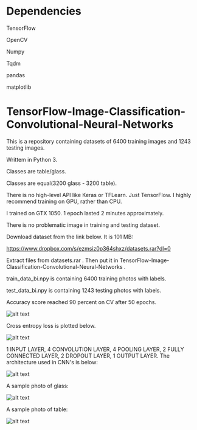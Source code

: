 # Dependencies
TensorFlow

OpenCV

Numpy

Tqdm

pandas

matplotlib

# TensorFlow-Image-Classification-Convolutional-Neural-Networks

This is a repository containing datasets of 6400 training images and 1243 testing images. 

Writtem in Python 3. 

Classes are table/glass.

Classes are equal(3200 glass - 3200 table). 

There is no high-level API like Keras or TFLearn. Just TensorFlow. I highly recommend training on GPU, rather than CPU.

I trained on GTX 1050. 1 epoch lasted 2 minutes approximately.

There is no problematic image in training and testing dataset.

Download dataset from the link below. It is 101 MB:

https://www.dropbox.com/s/ezmsiz0p364shxz/datasets.rar?dl=0

Extract files from datasets.rar . Then put it in TensorFlow-Image-Classification-Convolutional-Neural-Networks .

train_data_bi.npy is containing 6400 training photos with labels.

test_data_bi.npy is containing 1243 testing photos with labels.

Accuracy score reached 90 percent on CV after 50 epochs.

![alt text](https://github.com/MuhammedBuyukkinaci/TensorFlow-Image-Classification-Convolutional-Neural-Networks/blob/master/accuracy.png)

Cross entropy loss is plotted below.

![alt text](https://github.com/MuhammedBuyukkinaci/TensorFlow-Image-Classification-Convolutional-Neural-Networks/blob/master/loss.png)

1 INPUT LAYER, 4 CONVOLUTION LAYER, 4 POOLING LAYER, 2 FULLY CONNECTED LAYER, 2 DROPOUT LAYER, 1 OUTPUT LAYER.
The architecture used in CNN's is below:

![alt text](https://github.com/MuhammedBuyukkinaci/TensorFlow-Image-Classification-Convolutional-Neural-Networks/blob/master/ARCHITECTURE.png)

A sample photo of glass:

![alt text](https://github.com/MuhammedBuyukkinaci/TensorFlow-Image-Classification-Convolutional-Neural-Networks/blob/master/glass_16.jpg)

A sample photo of table:

![alt text](https://github.com/MuhammedBuyukkinaci/TensorFlow-Image-Classification-Convolutional-Neural-Networks/blob/master/table_1488.jpg)





